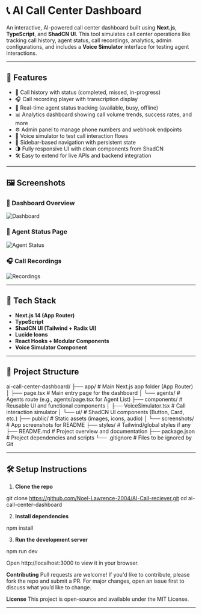 # 📞 AI Call Center Dashboard

An interactive, AI-powered call center dashboard built using **Next.js**, **TypeScript**, and **ShadCN UI**. This tool simulates call center operations like tracking call history, agent status, call recordings, analytics, admin configurations, and includes a **Voice Simulator** interface for testing agent interactions.

---

## 🚀 Features

- 📜 Call history with status (completed, missed, in-progress)
- 🎧 Call recording player with transcription display
- 👥 Real-time agent status tracking (available, busy, offline)
- 📊 Analytics dashboard showing call volume trends, success rates, and more
- ⚙️ Admin panel to manage phone numbers and webhook endpoints
- 🔁 Voice simulator to test call interaction flows
- 🧭 Sidebar-based navigation with persistent state
- 🌗 Fully responsive UI with clean components from ShadCN
- 🛠️ Easy to extend for live APIs and backend integration

---

## 🖼️ Screenshots

### 📍 Dashboard Overview
![Dashboard](public/screenshots/dashboard.png)

### 👥 Agent Status Page
![Agent Status](public/screenshots/agent-status.png)

### 🎧 Call Recordings
![Recordings](public/screenshots/recordings.png)

---

## 🧱 Tech Stack

- **Next.js 14 (App Router)**
- **TypeScript**
- **ShadCN UI (Tailwind + Radix UI)**
- **Lucide Icons**
- **React Hooks + Modular Components**
- **Voice Simulator Component**

---

## 📁 Project Structure

ai-call-center-dashboard/
├── app/                    # Main Next.js app folder (App Router)
│   ├── page.tsx            # Main entry page for the dashboard
│   └── agents/             # Agents route (e.g., agents/page.tsx for Agent List)
├── components/             # Reusable UI and functional components
│   ├── VoiceSimulator.tsx  # Call interaction simulator
│   └── ui/                 # ShadCN UI components (Button, Card, etc.)
├── public/                 # Static assets (images, icons, audio)
│   └── screenshots/        # App screenshots for README
├── styles/                 # Tailwind/global styles if any
├── README.md               # Project overview and documentation
├── package.json            # Project dependencies and scripts
└── .gitignore              # Files to be ignored by Git

---

## 🛠️ Setup Instructions

1. **Clone the repo**

git clone https://github.com/Noel-Lawrence-2004/AI-Call-reciever.git
cd ai-call-center-dashboard

2. **Install dependencies**

npm install

3. **Run the development server**

npm run dev

Open http://localhost:3000 to view it in your browser.

**Contributing**
Pull requests are welcome! If you'd like to contribute, please fork the repo and submit a PR. For major changes, open an issue first to discuss what you’d like to change.

**License**
This project is open-source and available under the MIT License.

---

